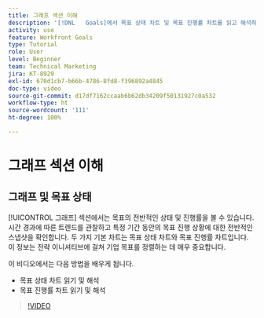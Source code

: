 ```yaml
---
title: 그래프 섹션 이해
description: '[!DNL   Goals]에서 목표 상태 차트 및 목표 진행률 차트를 읽고 해석하는 방법을 알아봅니다.'
activity: use
feature: Workfront Goals
type: Tutorial
role: User
level: Beginner
team: Technical Marketing
jira: KT-8929
exl-id: 670d1cb7-b66b-4786-8fd8-f396892a4845
doc-type: video
source-git-commit: d17df7162ccaab6b62db34209f50131927c0a532
workflow-type: ht
source-wordcount: '111'
ht-degree: 100%

---
```


# 그래프 섹션 이해

## 그래프 및 목표 상태

[!UICONTROL 그래프] 섹션에서는 목표의 전반적인 상태 및 진행률을 볼 수 있습니다. 시간 경과에 따른 트렌드를 관찰하고 특정 기간 동안의 목표 진행 상황에 대한 전반적인 스냅샷을 확인합니다. 두 가지 기본 차트는 목표 상태 차트와 목표 진행률 차트입니다. 이 정보는 전략 이니셔티브에 걸쳐 기업 목표를 정렬하는 데 매우 중요합니다.

이 비디오에서는 다음 방법을 배우게 됩니다.

* 목표 상태 차트 읽기 및 해석
* 목표 진행률 차트 읽기 및 해석

>[!VIDEO](https://video.tv.adobe.com/v/335201/?quality=12&learn=on&enablevpops)
